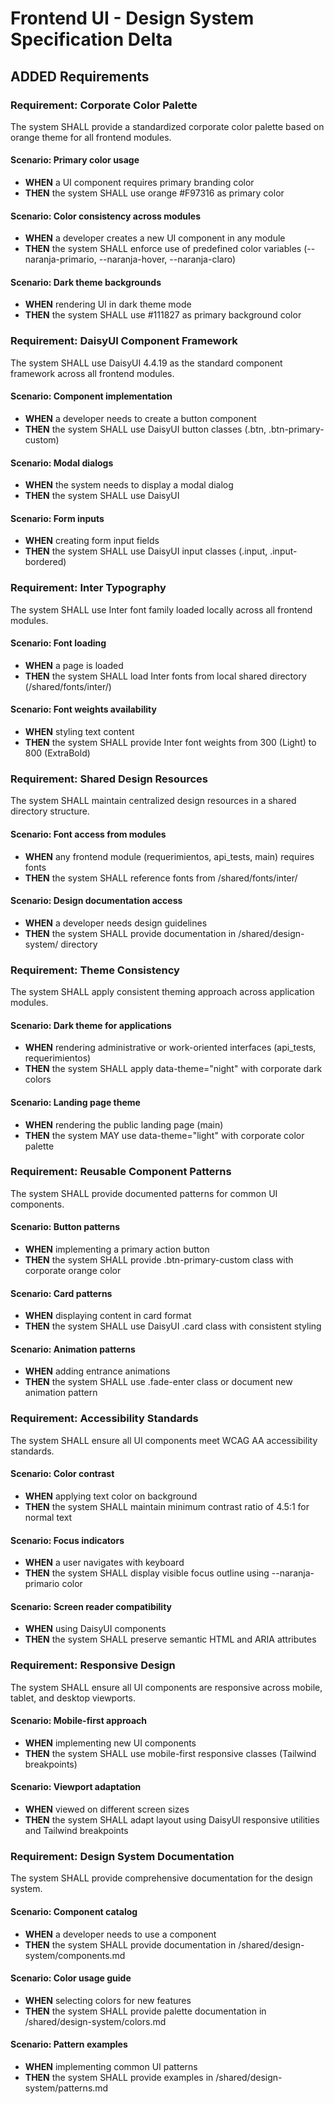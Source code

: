 # Frontend UI - Design System Specification Delta

## ADDED Requirements

### Requirement: Corporate Color Palette
The system SHALL provide a standardized corporate color palette based on orange theme for all frontend modules.

#### Scenario: Primary color usage
- **WHEN** a UI component requires primary branding color
- **THEN** the system SHALL use orange #F97316 as primary color

#### Scenario: Color consistency across modules
- **WHEN** a developer creates a new UI component in any module
- **THEN** the system SHALL enforce use of predefined color variables (--naranja-primario, --naranja-hover, --naranja-claro)

#### Scenario: Dark theme backgrounds
- **WHEN** rendering UI in dark theme mode
- **THEN** the system SHALL use #111827 as primary background color

### Requirement: DaisyUI Component Framework
The system SHALL use DaisyUI 4.4.19 as the standard component framework across all frontend modules.

#### Scenario: Component implementation
- **WHEN** a developer needs to create a button component
- **THEN** the system SHALL use DaisyUI button classes (.btn, .btn-primary-custom)

#### Scenario: Modal dialogs
- **WHEN** the system needs to display a modal dialog
- **THEN** the system SHALL use DaisyUI <dialog> element with .modal class

#### Scenario: Form inputs
- **WHEN** creating form input fields
- **THEN** the system SHALL use DaisyUI input classes (.input, .input-bordered)

### Requirement: Inter Typography
The system SHALL use Inter font family loaded locally across all frontend modules.

#### Scenario: Font loading
- **WHEN** a page is loaded
- **THEN** the system SHALL load Inter fonts from local shared directory (/shared/fonts/inter/)

#### Scenario: Font weights availability
- **WHEN** styling text content
- **THEN** the system SHALL provide Inter font weights from 300 (Light) to 800 (ExtraBold)

### Requirement: Shared Design Resources
The system SHALL maintain centralized design resources in a shared directory structure.

#### Scenario: Font access from modules
- **WHEN** any frontend module (requerimientos, api_tests, main) requires fonts
- **THEN** the system SHALL reference fonts from /shared/fonts/inter/

#### Scenario: Design documentation access
- **WHEN** a developer needs design guidelines
- **THEN** the system SHALL provide documentation in /shared/design-system/ directory

### Requirement: Theme Consistency
The system SHALL apply consistent theming approach across application modules.

#### Scenario: Dark theme for applications
- **WHEN** rendering administrative or work-oriented interfaces (api_tests, requerimientos)
- **THEN** the system SHALL apply data-theme="night" with corporate dark colors

#### Scenario: Landing page theme
- **WHEN** rendering the public landing page (main)
- **THEN** the system MAY use data-theme="light" with corporate color palette

### Requirement: Reusable Component Patterns
The system SHALL provide documented patterns for common UI components.

#### Scenario: Button patterns
- **WHEN** implementing a primary action button
- **THEN** the system SHALL provide .btn-primary-custom class with corporate orange color

#### Scenario: Card patterns
- **WHEN** displaying content in card format
- **THEN** the system SHALL use DaisyUI .card class with consistent styling

#### Scenario: Animation patterns
- **WHEN** adding entrance animations
- **THEN** the system SHALL use .fade-enter class or document new animation pattern

### Requirement: Accessibility Standards
The system SHALL ensure all UI components meet WCAG AA accessibility standards.

#### Scenario: Color contrast
- **WHEN** applying text color on background
- **THEN** the system SHALL maintain minimum contrast ratio of 4.5:1 for normal text

#### Scenario: Focus indicators
- **WHEN** a user navigates with keyboard
- **THEN** the system SHALL display visible focus outline using --naranja-primario color

#### Scenario: Screen reader compatibility
- **WHEN** using DaisyUI components
- **THEN** the system SHALL preserve semantic HTML and ARIA attributes

### Requirement: Responsive Design
The system SHALL ensure all UI components are responsive across mobile, tablet, and desktop viewports.

#### Scenario: Mobile-first approach
- **WHEN** implementing new UI components
- **THEN** the system SHALL use mobile-first responsive classes (Tailwind breakpoints)

#### Scenario: Viewport adaptation
- **WHEN** viewed on different screen sizes
- **THEN** the system SHALL adapt layout using DaisyUI responsive utilities and Tailwind breakpoints

### Requirement: Design System Documentation
The system SHALL provide comprehensive documentation for the design system.

#### Scenario: Component catalog
- **WHEN** a developer needs to use a component
- **THEN** the system SHALL provide documentation in /shared/design-system/components.md

#### Scenario: Color usage guide
- **WHEN** selecting colors for new features
- **THEN** the system SHALL provide palette documentation in /shared/design-system/colors.md

#### Scenario: Pattern examples
- **WHEN** implementing common UI patterns
- **THEN** the system SHALL provide examples in /shared/design-system/patterns.md
